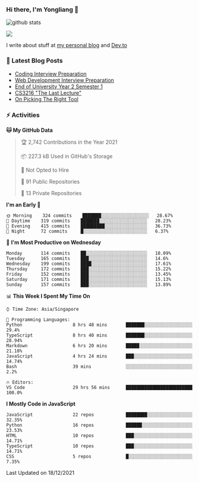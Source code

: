 ### Hi there, I'm Yongliang 👋 
<!--
**tlylt/tlylt** is a ✨ _special_ ✨ repository because its `README.md` (this file) appears on your GitHub profile.

Here are some ideas to get you started:

- 🔭 I’m currently working on ...
- 🌱 I’m currently learning ...
- 👯 I’m looking to collaborate on ...
- 🤔 I’m looking for help with ...
- 💬 Ask me about ...
- 📫 How to reach me: ...
- 😄 Pronouns: ...
- ⚡ Fun fact: ...
-->
![github stats](https://komarev.com/ghpvc/?username=tlylt&color=green&style=plastic)

<img
align="center"
src="https://github-readme-stats.vercel.app/api/?username=tlylt&theme=dracula"
/>

I write about stuff at [my personal blog](https://www.yongliangliu.com/) and [Dev.to](https://dev.to/tlylt)

### 📕 Latest Blog Posts

<!-- BLOG-POST-LIST:START -->
- [Coding Interview Preparation](https://www.yongliangliu.com/blog/coding-interview-prep/)
- [Web Development Interview Preparation](https://www.yongliangliu.com/blog/web-dev-interview-prep/)
- [End of University Year 2 Semester 1](https://www.yongliangliu.com/blog/year-2-sem-1/)
- [CS3216 &quot;The Last Lecture&quot;](https://www.yongliangliu.com/blog/cs3216-the-last-lecture/)
- [On Picking The Right Tool](https://www.yongliangliu.com/blog/on-picking-the-right-tool/)
<!-- BLOG-POST-LIST:END -->

### ⚡ Activities
<!--START_SECTION:waka-->
**🐱 My GitHub Data** 

> 🏆 2,742 Contributions in the Year 2021
 > 
> 📦 227.3 kB Used in GitHub's Storage 
 > 
> 🚫 Not Opted to Hire
 > 
> 📜 91 Public Repositories 
 > 
> 🔑 13 Private Repositories  
 > 
**I'm an Early 🐤** 

```text
🌞 Morning    324 commits    ███████░░░░░░░░░░░░░░░░░░   28.67% 
🌆 Daytime    319 commits    ███████░░░░░░░░░░░░░░░░░░   28.23% 
🌃 Evening    415 commits    █████████░░░░░░░░░░░░░░░░   36.73% 
🌙 Night      72 commits     █░░░░░░░░░░░░░░░░░░░░░░░░   6.37%

```
📅 **I'm Most Productive on Wednesday** 

```text
Monday       114 commits    ██░░░░░░░░░░░░░░░░░░░░░░░   10.09% 
Tuesday      165 commits    ███░░░░░░░░░░░░░░░░░░░░░░   14.6% 
Wednesday    199 commits    ████░░░░░░░░░░░░░░░░░░░░░   17.61% 
Thursday     172 commits    ███░░░░░░░░░░░░░░░░░░░░░░   15.22% 
Friday       152 commits    ███░░░░░░░░░░░░░░░░░░░░░░   13.45% 
Saturday     171 commits    ███░░░░░░░░░░░░░░░░░░░░░░   15.13% 
Sunday       157 commits    ███░░░░░░░░░░░░░░░░░░░░░░   13.89%

```


📊 **This Week I Spent My Time On** 

```text
⌚︎ Time Zone: Asia/Singapore

💬 Programming Languages: 
Python                   8 hrs 48 mins       ███████░░░░░░░░░░░░░░░░░░   29.4% 
TypeScript               8 hrs 40 mins       ███████░░░░░░░░░░░░░░░░░░   28.94% 
Markdown                 6 hrs 20 mins       █████░░░░░░░░░░░░░░░░░░░░   21.18% 
JavaScript               4 hrs 24 mins       ███░░░░░░░░░░░░░░░░░░░░░░   14.74% 
Bash                     39 mins             ░░░░░░░░░░░░░░░░░░░░░░░░░   2.2%

🔥 Editors: 
VS Code                  29 hrs 56 mins      █████████████████████████   100.0%

```

**I Mostly Code in JavaScript** 

```text
JavaScript               22 repos            ████████░░░░░░░░░░░░░░░░░   32.35% 
Python                   16 repos            ██████░░░░░░░░░░░░░░░░░░░   23.53% 
HTML                     10 repos            ███░░░░░░░░░░░░░░░░░░░░░░   14.71% 
TypeScript               10 repos            ███░░░░░░░░░░░░░░░░░░░░░░   14.71% 
CSS                      5 repos             █░░░░░░░░░░░░░░░░░░░░░░░░   7.35%

```



 Last Updated on 18/12/2021
<!--END_SECTION:waka-->